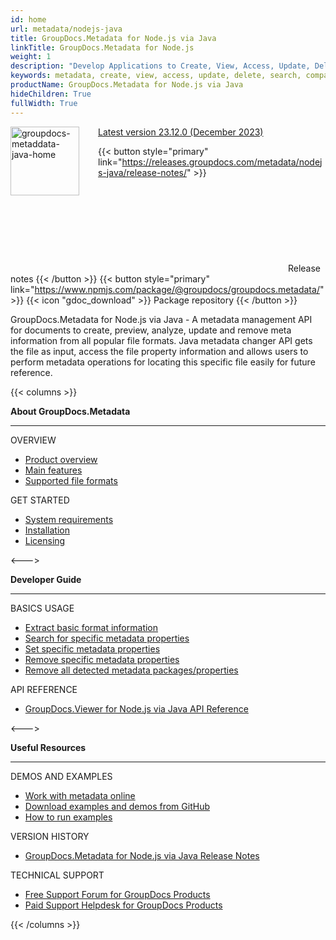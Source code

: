 ```yaml
---
id: home
url: metadata/nodejs-java
title: GroupDocs.Metadata for Node.js via Java
linkTitle: GroupDocs.Metadata for Node.js
weight: 1
description: "Develop Applications to Create, View, Access, Update, Delete, Search, Compare, Replace & Export Metadata of Popular Documents & Image Formats."
keywords: metadata, create, view, access, update, delete, search, compare, replace, export, extract, PDF, PNG, JPEG
productName: GroupDocs.Metadata for Node.js via Java
hideChildren: True
fullWidth: True
---
```

<img src="/metadata/java/images/home.png" alt="groupdocs-metaddata-java-home" align="left" style="width:110px; margin: 0 30px 30px 0"/>

<dt class="flex flex-wrap align-center gdoc-props__meta">
    <a href='https://www.npmjs.com/package/@groupdocs/groupdocs.metadata/v/23.12.0'>
        <span class="gdoc-props__tag tip">Latest version 23.12.0 (December 2023)</span>
    </a>
</dt>

{{< button style="primary" link="https://releases.groupdocs.com/metadata/nodejs-java/release-notes/" >}} <svg class="gdoc-icon gdoc-product-doc__btn-icon"><use xlink:href="/img/groupdocs-stack.svg#document"></use></svg> Release notes {{< /button >}} 
{{< button style="primary" link="https://www.npmjs.com/package/@groupdocs/groupdocs.metadata/" >}} {{< icon "gdoc_download" >}} Package repository {{< /button >}}

GroupDocs.Metadata for Node.js via Java - A metadata management API for documents to create, preview, analyze, update and remove meta information from all popular file formats. Java metadata changer API gets the file as input, access the file property information and allows users to perform metadata operations for locating this specific file easily for future reference.

{{< columns >}}
<p><b>About GroupDocs.Metadata</b></p>
<hr><p>OVERVIEW</p></hr>
<ul>
    <li><a href='{{< ref "/metadata/nodejs-java/product-overview.md" >}}'>Product overview</a></li>
    <li><a href='{{< ref "/metadata/nodejs-java/getting-started/features-overview" >}}'>Main features</a></li>
    <li><a href='{{< ref "/metadata/nodejs-java/getting-started/supported-document-formats.md" >}}'>Supported file formats</a></li>
</ul>

<p>GET STARTED</p>
<ul>
    <li><a href='{{< ref "/metadata/nodejs-java/getting-started/system-requirements.md" >}}'>System requirements</a></li>
    <li><a href='{{< ref "/metadata/nodejs-java/getting-started/installation.md" >}}'>Installation</a></li>
    <li><a href='{{< ref "/metadata/nodejs-java/getting-started/evaluation-limitations-and-licensing.md" >}}'>Licensing</a></li>
</ul>   

<--->

<p><b>Developer Guide</b></p>
<hr><p>BASICS USAGE</p></hr>
<ul>
    <li><a href='{{< ref "metadata/nodejs-java/developer-guide/basic-usage/get-document-info.md" >}}'>Extract basic format information</a></li>
    <li><a href='{{< ref "metadata/nodejs-java/developer-guide/basic-usage/find-metadata-properties.md" >}}'>Search for specific metadata properties</a></li>
    <li><a href='{{< ref "metadata/nodejs-java/developer-guide/basic-usage/set-metadata-properties.md" >}}'>Set specific metadata properties</a></li>
    <li><a href='{{< ref "metadata/nodejs-java/developer-guide/basic-usage/remove-metadata-properties.md" >}}'>Remove specific metadata properties</a></li>
    <li><a href='{{< ref "metadata/nodejs-java/developer-guide/basic-usage/clean-metadata.md" >}}'>Remove all detected metadata packages/properties</a></li>
</ul>


<p>API REFERENCE</p>
<ul>
    <li><a href="https://reference.groupdocs.com/metadata/nodejs-java/">GroupDocs.Viewer for Node.js via Java API Reference</a></li>
</ul>

<--->

<p><b>Useful Resources</b></p>
<hr><p>DEMOS AND EXAMPLES</p></hr>
<ul>
    <li><a href="https://products.groupdocs.app/metadata/total">Work with metadata online</a></li>
    <li><a href="https://github.com/groupdocs-metadata/GroupDocs.Metadata-for-Node.js-via-Java">Download examples and demos from GitHub</a></li>
	<li><a href='{{< ref "/metadata/nodejs-java/getting-started/how-to-run-examples.md" >}}'>How to run examples</a></li>
</ul>

<p>VERSION HISTORY</p>
<ul>
    <li><a href='https://releases.groupdocs.com/metadata/nodejs-java/release-notes/'>GroupDocs.Metadata for Node.js via Java Release Notes</a></li>
</ul>

<p>TECHNICAL SUPPORT</p>
<ul>
    <li><a href="https://forum.groupdocs.com/">Free Support Forum for GroupDocs Products</a></li>
    <li><a href="https://helpdesk.groupdocs.com/">Paid Support Helpdesk for GroupDocs Products</a></li>
</ul>

{{< /columns >}}